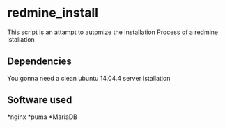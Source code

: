 # redmine_install

This script is an attampt to automize the Installation Process of a redmine istallation


## Dependencies

You gonna need a clean ubuntu 14.04.4 server istallation


## Software used

*nginx
*puma
*MariaDB
